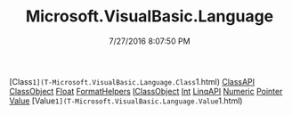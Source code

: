 ﻿---
title: Microsoft.VisualBasic.Language
date: 7/27/2016 8:07:50 PM
---

[Class`1](T-Microsoft.VisualBasic.Language.Class`1.html)
[ClassAPI](T-Microsoft.VisualBasic.Language.ClassAPI.html)
[ClassObject](T-Microsoft.VisualBasic.Language.ClassObject.html)
[Float](T-Microsoft.VisualBasic.Language.Float.html)
[FormatHelpers](T-Microsoft.VisualBasic.Language.FormatHelpers.html)
[IClassObject](T-Microsoft.VisualBasic.Language.IClassObject.html)
[Int](T-Microsoft.VisualBasic.Language.Int.html)
[LinqAPI](T-Microsoft.VisualBasic.Language.LinqAPI.html)
[Numeric](T-Microsoft.VisualBasic.Language.Numeric.html)
[Pointer](T-Microsoft.VisualBasic.Language.Pointer.html)
[Value](T-Microsoft.VisualBasic.Language.Value.html)
[Value`1](T-Microsoft.VisualBasic.Language.Value`1.html)
